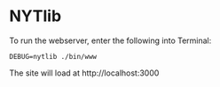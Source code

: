 NYTlib
======

To run the webserver, enter the following into Terminal:

    DEBUG=nytlib ./bin/www

The site will load at http://localhost:3000